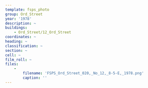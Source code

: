 ```yaml
---
template: fsps_photo
group: Ord_Street
year: '1978'
description: ~
buildings:
    - Ord_Street/12_Ord_Street
coordinates: ~
heading: ~
classification: ~
section: ~
cell: ~
film_roll: ~
files:
    -
        filename: 'FSPS_Ord_Street_020,_No_12,_8-5-E,_1978.png'
        caption: ''
---
```

